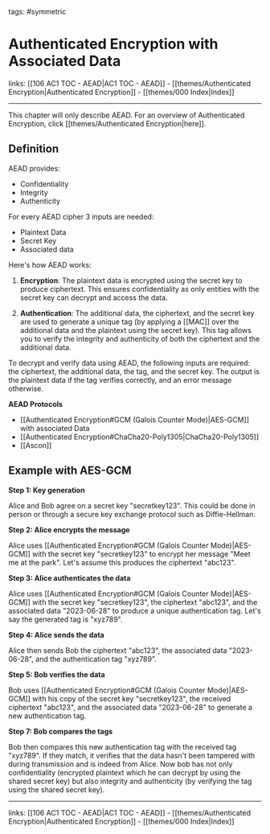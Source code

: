 tags: #symmetric

# Authenticated Encryption with Associated Data

links: [[106 AC1 TOC - AEAD|AC1 TOC - AEAD]] - [[themes/Authenticated Encryption|Authenticated Encryption]] - [[themes/000 Index|Index]]

---

This chapter will only describe AEAD. For an overview of Authenticated Encryption, click [[themes/Authenticated Encryption|here]].

## Definition

AEAD provides:

- Confidentiality
- Integrity
- Authenticity

For every AEAD cipher 3 inputs are needed:

- Plaintext Data
- Secret Key
- Associated data

Here's how AEAD works:

1. **Encryption**: The plaintext data is encrypted using the secret key to produce ciphertext. This ensures confidentiality as only entities with the secret key can decrypt and access the data.
   
2. **Authentication**: The additional data, the ciphertext, and the secret key are used to generate a unique tag (by applying a [[MAC]] over the additional data and the plaintext using the secret key). This tag allows you to verify the integrity and authenticity of both the ciphertext and the additional data.


To decrypt and verify data using AEAD, the following inputs are required: the ciphertext, the additional data, the tag, and the secret key. The output is the plaintext data if the tag verifies correctly, and an error message otherwise.

**AEAD Protocols**

- [[Authenticated Encryption#GCM (Galois Counter Mode)|AES-GCM]] with associated Data
- [[Authenticated Encryption#ChaCha20-Poly1305|ChaCha20-Poly1305]]
- [[Ascon]]

## Example with AES-GCM

**Step 1: Key generation**

Alice and Bob agree on a secret key "secretkey123". This could be done in person or through a secure key exchange protocol such as Diffie-Hellman.

**Step 2: Alice encrypts the message**

Alice uses [[Authenticated Encryption#GCM (Galois Counter Mode)|AES-GCM]] with the secret key "secretkey123" to encrypt her message "Meet me at the park". Let's assume this produces the ciphertext "abc123".

**Step 3: Alice authenticates the data**

Alice uses [[Authenticated Encryption#GCM (Galois Counter Mode)|AES-GCM]] with the secret key "secretkey123", the ciphertext "abc123", and the associated data "2023-06-28" to produce a unique authentication tag. Let's say the generated tag is "xyz789".

**Step 4: Alice sends the data**

Alice then sends Bob the ciphertext "abc123", the associated data "2023-06-28", and the authentication tag "xyz789".

**Step 5: Bob verifies the data**

Bob uses [[Authenticated Encryption#GCM (Galois Counter Mode)|AES-GCM]] with his copy of the secret key "secretkey123", the received ciphertext "abc123", and the associated data "2023-06-28" to generate a new authentication tag.

**Step 7: Bob compares the tags**

Bob then compares this new authentication tag with the received tag "xyz789". If they match, it verifies that the data hasn't been tampered with during transmission and is indeed from Alice. Now bob has not only confidentiality (encrypted plaintext which he can decrypt by using the shared secret key) but also integrity and authenticity (by verifying the tag using the shared secret key).

--- 
links: [[106 AC1 TOC - AEAD|AC1 TOC - AEAD]] - [[themes/Authenticated Encryption|Authenticated Encryption]] - [[themes/000 Index|Index]]